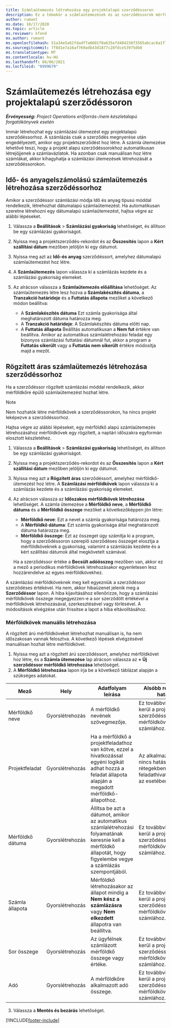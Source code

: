 ```yaml
---
title: Számlaütemezés létrehozása egy projektalapú szerződéssoron
description: Ez a témakör a számlaütemezések és az szerződéssorok mérföldköveinek létrehozásával kapcsolatban tartalmaz tájékoztatást.
author: rumant
ms.date: 10/17/2020
ms.topic: article
ms.reviewer: kfend
ms.author: rumant
ms.openlocfilehash: 51a34e5a62fdadf7a6601f0a635efd484238f3565abcac8a1f7de3d49cebf23e
ms.sourcegitcommit: 7f8d1e7a16af769adb43d1877c28fdce53975db8
ms.translationtype: MT
ms.contentlocale: hu-HU
ms.lasthandoff: 08/06/2021
ms.locfileid: "6999679"
---
```

# <a name="create-an-invoice-schedule-on-a-project-based-contract-line"></a>Számlaütemezés létrehozása egy projektalapú szerződéssoron 

_**Érvényesség:** Project Operations erőforrás-/nem készletalapú forgatókönyvek esetén_

Immár létrehozhat egy számlázási ütemezést egy projektalapú szerződéssorhoz. A számlázás csak a szerződés megnyerése után engedélyezett, amikor egy projektszerződést hoz létre. A számla ütemezése lehetővé teszi, hogy a projekt alapú szerződéssorokhoz automatikusan létrejöjjenek a számlavázlatok. Ha azonban csak manuálisan hoz létre számlákat, akkor kihagyhatja a számlázási ütemezések létrehozását a szerződéssorokon.

## <a name="create-a-time-and-material-invoice-schedule-for-a-contract-line"></a>Idő- és anyagelszámolású számlaütemezés létrehozása szerződéssorhoz

Amikor a szerződéssor számlázási módja Idő és anyag típusú móddal rendelkezik, létrehozhat dátumalapú számlaütemezést. Ha automatikusan szeretne létrehozni egy dátumalapú számlaütemezést, hajtsa végre az alábbi lépéseket.

1. Válassza a **Beállítások** > **Számlázási gyakoriság** lehetőséget, és állítson be egy számlázási gyakoriságot.
2. Nyissa meg a projektszerződés-rekordot és az **Összesítés** lapon a **Kért szállítási dátum** mezőben jelöljön ki egy dátumot.
3. Nyissa meg azt az **Idő-és anyag** szerződéssort, amelyhez dátumalapú számlaütemezést hoz létre. 
4. A **Számlaütemezés** lapon válassza ki a számlázás kezdete és a számlázási gyakoriság elemeket.
5. Az alrácson válassza a **Számlaütemezés előállítása** lehetőséget. Az számlaütemezés létre lesz hozva a **Számlakészítés dátuma**, a **Tranzakció határideje** és a **Futtatás állapota** mezőket a következő módon beállítva:

    - A **Számlakészítés dátuma** Ezt számla gyakorisága által meghatározott dátuma határozza meg.
    - A **Tranzakció határideje**: A Számlakészítés dátuma előtti nap.
    - A **Futtatás állapota** Beállítás automatikusan a **Nem fut** értékre van beállítva. Amikor az automatikus számlalétrehozási feladat egy bizonyos számlázási futtatási dátumnál fut, akkor a program a **Futtatás sikerült** vagy a **Futtatás nem sikerült** értékre módosítja majd a mezőt.

## <a name="create-a-fixed-price-invoice-schedule-for-a-contract-line"></a>Rögzített áras számlaütemezés létrehozása szerződéssorhoz

Ha a szerződéssor rögzített számlázási móddal rendelkezik, akkor mérföldkőre épülő számlaütemezést hozhat létre. 

> [!NOTE]
> Nem hozhatók létre mérföldkövek a szerződéssorokon, ha nincs projekt leképezve a szerződéssorhoz.

Hajtsa végre az alábbi lépéseket, egy mérföldkő alapú számlaütemezés létrehozásához mérföldkövek egy rögzített, a naptári időszakra egyformán elosztott készletéhez.

1. Válassza a **Beállítások** > **Számlázási gyakoriság** lehetőséget, és állítson be egy számlázási gyakoriságot.
2. Nyissa meg a projektszerződés-rekordot és az **Összesítés** lapon a **Kért szállítási dátum** mezőben jelöljön ki egy dátumot.
3. Nyissa meg azt a **Rögzített áras** szerződéssort, amelyhez mérföldkő-ütemezést hoz létre. A **Számlázási mérföldkövek** lapon válassza ki a számlázás kezdete és a számlázási gyakoriság elemeket. 
4. Az alrácson válassza az **Időszakos mérföldkövek létrehozása** lehetőséget. A számla ütemezése a **Mérföldkő neve**, a **Mérföldkő dátuma** és a **Mérföldkő összege** mezőket a következőképpen jön létre:

    - **Mérföldkő neve**: Ezt a nevet a számla gyakorisága határozza meg.
    - A **Mérföldkő dátuma**: Ezt számla gyakorisága által meghatározott dátuma határozza meg.
    - **Mérföldkő összege**: Ezt az összeget úgy számítja ki a program, hogy a szerződéssoron szereplő szerződéses összeget elosztja a mérföldköveknek a gyakoriság, valamint a számlázás kezdete és a kért szállítási dátumok által megkövetelt számával.

    Ha a szerződéssor értéke a **Becsült adóösszeg** mezőben van, akkor ez a mező a periodikus mérföldkövek létrehozásakor egyenletesen lesz hozzárendelve az egyes mérföldkövekhez.

A számlázási mérföldköveknek meg kell egyezniük a szerződéssor szerződéses értékével. Ha nem, akkor hibaüzenet jelenik meg a **Szerződéssor** lapon. A hiba kijavításához ellenőrizze, hogy a számlázási mérföldkövek összege megegyezzen-e a sor szerződött értékével a mérföldkövek létrehozásával, szerkesztésével vagy törlésével. A módosítások elvégzése után frissítse a lapot a hiba eltávolításához.

### <a name="manually-create-milestones"></a>Mérföldkövek manuális létrehozása

A rögzített árú mérföldköveket létrehozhat manuálisan is, ha nem időszakosan vannak felosztva. A következő lépések elvégzésével manuálisan hozhat létre mérföldkövet.

1. Nyissa meg azt a rögzített árú szerződéssort, amelyhez mérföldkövet hoz létre, és a **Számla ütemezése** lap alrácson válassza az **+ Új szerződéssor mérföldkő létrehozása** lehetőséget. 
2. A **Mérföldkő létrehozása** lapon írja be a következő táblázat alapján a szükséges adatokat.

| Mező | Hely | Adatfolyam leírása | Alsóbb rétegbeli hatás |
| --- | --- | --- | --- |
| Mérföldkő neve | Gyorslétrehozás | A mérföldkő nevének szövegmezője. | Ez továbbvitelre kerül a projekt szerződéssor-mérföldkövéhez és a számlához. |
| Projektfeladat | Gyorslétrehozás | Ha a mérföldkő a projektfeladathoz van kötve, ezzel a hivatkozással egyéni logikát adhat hozzá a feladat állapota alapján a megadott mérföldkő-állapothoz. | Az alkalmazásnak nincs hatása alsóbb rétegekben ennek a feladathivatkozásnak az esetében. |
| Mérföldkő dátuma | Gyorslétrehozás | Állítsa be azt a dátumot, amikor az automatikus számlalétrehozási folyamatának keresnie kell a mérföldkő állapotát, hogy figyelembe vegye a számlázás szempontjából. | Ez továbbvitelre kerül a projekt szerződéssor-mérföldkövéhez és a számlához. |
| Számla állapota | Gyorslétrehozás | Mérföldkő létrehozásakor az állapot mindig a **Nem kész a számlázásra** vagy **Nem elkezdett** állapotra van beállítva. | Ez továbbvitelre kerül a projekt szerződéssor-mérföldkövéhez és a számlához. |
| Sor összege | Gyorslétrehozás | Az ügyfélnek számlázott mérföldkő összege vagy értéke. | Ez továbbvitelre kerül a projekt szerződéssor-mérföldkövéhez és a számlához. |
| Adó | Gyorslétrehozás | A mérföldkőre alkalmazott adó összege. | Ez továbbvitelre kerül a projekt szerződéssor-mérföldkövéhez és a számlához. |

3. Válassza a **Mentés és bezárás** lehetőséget.


[!INCLUDE[footer-include](../includes/footer-banner.md)]